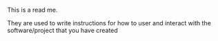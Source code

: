 This is a read me.

They are used to write instructions for how to user and interact with the software/project that you have created
